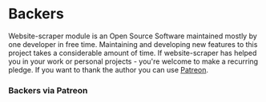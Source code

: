 # Backers

Website-scraper module is an Open Source Software maintained mostly by one developer in free time. 
Maintaining and developing new features to this project takes a considerable amount of time. 
If website-scraper has helped you in your work or personal projects - you're welcome to make a recurring pledge. 
If you want to thank the author you can use [Patreon](https://www.patreon.com/s0ph1e).

### Backers via Patreon

